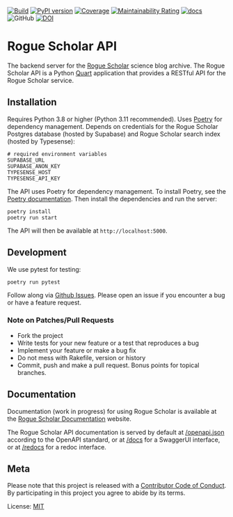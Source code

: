 [![Build](https://github.com/front-matter/rogue-scholar-api/actions/workflows/build.yml/badge.svg)](https://github.com/front-matter/rogue-scholar-api/actions/workflows/build.yml)
[![PyPI version](https://img.shields.io/pypi/v/rogue-scholar-api.svg)](https://pypi.org/project/rogue-scholar-api/)
[![Coverage](https://sonarcloud.io/api/project_badges/measure?project=front-matter_rogue-scholar-api&metric=coverage)](https://sonarcloud.io/summary/new_code?id=front-matter_rogue-scholar-api)
[![Maintainability Rating](https://sonarcloud.io/api/project_badges/measure?project=front-matter_rogue-scholar-api&metric=sqale_rating)](https://sonarcloud.io/summary/new_code?id=front-matter_rogue-scholar-api)
[![docs](https://img.shields.io/badge/docs-passing-blue)](https://docs.rogue-scholar.org)
![GitHub](https://img.shields.io/github/license/front-matter/rogue-scholar-api?logo=MIT)
[![DOI](https://zenodo.org/badge/DOI/10.5281/zenodo.8433679.svg)](https://doi.org/10.5281/zenodo.8433679)

# Rogue Scholar API

The backend server for the [Rogue Scholar](https://rogue-scholar.org) science blog archive. The Rogue Scholar API is a Python [Quart](https://pgjones.gitlab.io/quart/) application that provides a RESTful API for the Rogue Scholar service.

## Installation

Requires Python 3.8 or higher (Python 3.11 recommended). Uses [Poetry](https://python-poetry.org/) for dependency management. Depends on credentials for the Rogue Scholar Postgres database (hosted by Supabase) and Rogue Scholar search index (hosted by Typesense):

```
# required environment variables
SUPABASE_URL
SUPABASE_ANON_KEY
TYPESENSE_HOST
TYPESENSE_API_KEY
```

The API uses Poetry for dependency management. To install Poetry, see the [Poetry documentation](https://python-poetry.org/docs/#installation). Then install the dependencies and run the server:

```
poetry install
poetry run start
```

The API will then be available at `http://localhost:5000`.


## Development

We use pytest for testing:

```
poetry run pytest
```

Follow along via [Github Issues](https://github.com/front-matter/rogue-scholar-api/issues). Please open an issue if you encounter a bug or have a feature request.

### Note on Patches/Pull Requests

- Fork the project
- Write tests for your new feature or a test that reproduces a bug
- Implement your feature or make a bug fix
- Do not mess with Rakefile, version or history
- Commit, push and make a pull request. Bonus points for topical branches.

## Documentation

Documentation (work in progress) for using Rogue Scholar is available at the [Rogue Scholar Documentation](https://docs.rogue-scholar.org/) website.

The Rogue Scholar API documentation is served by default at [/openapi.json](https://api.rogue-scholar.org/openapi.json) according to the OpenAPI standard, or at [/docs](https://api.rogue-scholar.org/docs) for a SwaggerUI interface, or at [/redocs](https://api.rogue-scholar.org/redocs) for a redoc interface.

## Meta

Please note that this project is released with a [Contributor Code of Conduct](https://github.com/front-matter/rogue-scholar-api/blob/main/CODE_OF_CONDUCT.md). By participating in this project you agree to abide by its terms.  

License: [MIT](https://github.com/front-matter/rogue-scholar-api/blob/main/LICENSE)
